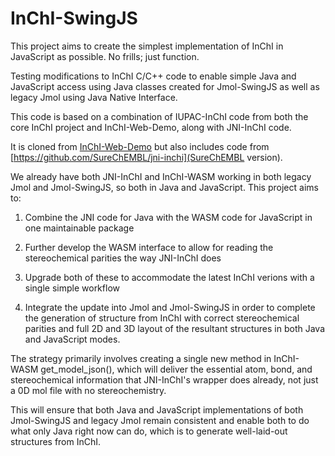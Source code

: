 # InChI-SwingJS

This project aims to create the simplest implementation of InChI in JavaScript as possible. No frills; just function.

Testing modifications to InChI C/C++ code to enable simple Java and JavaScript access using Java classes created for Jmol-SwingJS as well as legacy Jmol using Java Native Interface. 

This code is based on a combination of IUPAC-InChI code from both the core InChI project and InChI-Web-Demo, along with JNI-InChI code.

It is cloned from [InChI-Web-Demo](https://github.com/IUPAC-InChI/InChI-Web-Demo) but also includes code from [https://github.com/SureChEMBL/jni-inchi](SureChEMBL version).

We already have both JNI-InChI and InChI-WASM working in both legacy Jmol and Jmol-SwingJS, so both in Java and JavaScript. This project aims to:

1) Combine the JNI code for Java with the WASM code for JavaScript in one maintainable package

2) Further develop the WASM interface to allow for reading the stereochemical parities the way JNI-InChI does

3) Upgrade both of these to accommodate the latest InChI verions with a single simple workflow

4) Integrate the update into Jmol and Jmol-SwingJS in order to complete the generation of structure from InChI with correct stereochemical parities and full 2D and 3D layout of the resultant structures in both Java and JavaScript modes. 

The strategy primarily involves creating a single new method in InChI-WASM get_model_json(), which will deliver the essential atom, bond, and stereochemical information that JNI-InChI's wrapper does already, not just a 0D mol file with no stereochemistry. 

This will ensure that both Java and JavaScript implementations of both Jmol-SwingJS and legacy Jmol remain consistent and enable both to do what only Java right now can do, which is to generate well-laid-out structures from InChI.  

    
